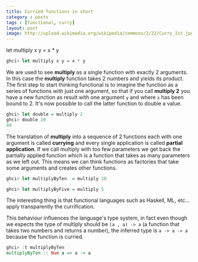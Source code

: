 ```yaml
---
title: Curried functions in short
category : posts
tags : [functional, curry]
layout: post
image: http://upload.wikimedia.org/wikipedia/commons/2/22/Curry_Ist.jpg
---
```


let multiply x y = x * y

```haskell
ghci> let multiply x y = x * y
```

We are used to see **multiply** as a single function with exactly 2 arguments. In this case the **multiply** function takes 2 numbers and yields its product. 
The first step to start thinking functional is to imagine the function as a series of functions with just one argument, so that if you call **multiply 2** you have a new function as result with one argument `y` and where `x` has been bound to 2. It's now possible to call the latter function to double a value.

```haskell
ghci> let double = multiply 2
ghci> double 20
40
```

The translation of **multiply** into a sequence of 2 functions each with one argument is called **currying** and every single application is called **partial application**.
If we call multiply with too few parameters we get back the partially applied function which is a function that takes as many parameters as we left out. This means we can think functions as factories that take some arguments and creates other functions.

```haskell
ghci> let multiplyByTen  = multiply 10

ghci> let multiplyByFive = multiply 5
```
The interesting thing is that functional languages such as Haskell, ML, etc... apply transparently the currification.

This behaviour influences the language's type system, in fact even though we expects the type of multiply should be `(a , a) -> a` (a function that takes two numbers and returns a number), the inferred type is `a -> a -> a` because the function is curried.

```haskell
ghci> :t multiplyByTen
multiplyByTen :: Num a => a -> a
```